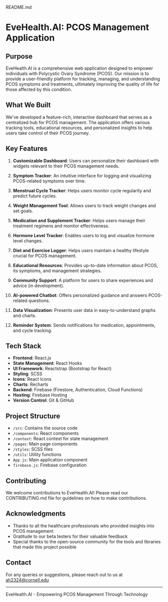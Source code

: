 README.md
# EveHealth.AI: PCOS Management Application

## Purpose

EveHealth.AI is a comprehensive web application designed to empower individuals with Polycystic Ovary Syndrome (PCOS). Our mission is to provide a user-friendly platform for tracking, managing, and understanding PCOS symptoms and treatments, ultimately improving the quality of life for those affected by this condition.

## What We Built

We've developed a feature-rich, interactive dashboard that serves as a centralized hub for PCOS management. The application offers various tracking tools, educational resources, and personalized insights to help users take control of their PCOS journey.

## Key Features

1. **Customizable Dashboard**: Users can personalize their dashboard with widgets relevant to their PCOS management needs.

2. **Symptom Tracker**: An intuitive interface for logging and visualizing PCOS-related symptoms over time.

3. **Menstrual Cycle Tracker**: Helps users monitor cycle regularity and predict future cycles.

4. **Weight Management Tool**: Allows users to track weight changes and set goals.

5. **Medication and Supplement Tracker**: Helps users manage their treatment regimens and monitor effectiveness.

6. **Hormone Level Tracker**: Enables users to log and visualize hormone level changes.

7. **Diet and Exercise Logger**: Helps users maintain a healthy lifestyle crucial for PCOS management.

8. **Educational Resources**: Provides up-to-date information about PCOS, its symptoms, and management strategies.

9. **Community Support**: A platform for users to share experiences and advice (in development).

10. **AI-powered Chatbot**: Offers personalized guidance and answers PCOS-related questions.

11. **Data Visualization**: Presents user data in easy-to-understand graphs and charts.

12. **Reminder System**: Sends notifications for medication, appointments, and cycle tracking.

## Tech Stack

- **Frontend**: React.js
- **State Management**: React Hooks
- **UI Framework**: Reactstrap (Bootstrap for React)
- **Styling**: SCSS
- **Icons**: React Icons
- **Charts**: Recharts
- **Backend**: Firebase (Firestore, Authentication, Cloud Functions)
- **Hosting**: Firebase Hosting
- **Version Control**: Git & GitHub

## Project Structure

- `/src`: Contains the source code
- `/components`: React components
- `/context`: React context for state management
- `/pages`: Main page components
- `/styles`: SCSS files
- `/utils`: Utility functions
- `App.js`: Main application component
- `firebase.js`: Firebase configuration

## Contributing

We welcome contributions to EveHealth.AI! Please read our CONTRIBUTING.md file for guidelines on how to make contributions.

## Acknowledgments

- Thanks to all the healthcare professionals who provided insights into PCOS management
- Gratitude to our beta testers for their valuable feedback
- Special thanks to the open-source community for the tools and libraries that made this project possible

## Contact

For any queries or suggestions, please reach out to us at ah2324@cornell.edu

---

EveHealth.AI - Empowering PCOS Management Through Technology
